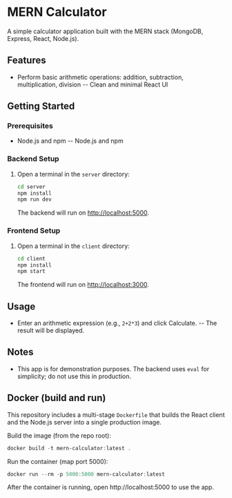 # MERN Calculator

A simple calculator application built with the MERN stack (MongoDB, Express, React, Node.js).

## Features
- Perform basic arithmetic operations: addition, subtraction, multiplication, division
-- Clean and minimal React UI

## Getting Started

### Prerequisites
- Node.js and npm
-- Node.js and npm

### Backend Setup
1. Open a terminal in the `server` directory:
   ```sh
   cd server
   npm install
   npm run dev
   ```
   The backend will run on [http://localhost:5000](http://localhost:5000).

### Frontend Setup
1. Open a terminal in the `client` directory:
   ```sh
   cd client
   npm install
   npm start
   ```
   The frontend will run on [http://localhost:3000](http://localhost:3000).

## Usage
- Enter an arithmetic expression (e.g., `2+2*3`) and click Calculate.
-- The result will be displayed.

## Notes
- This app is for demonstration purposes. The backend uses `eval` for simplicity; do not use this in production.

## Docker (build and run)

This repository includes a multi-stage `Dockerfile` that builds the React client and the Node.js server into a single production image.

Build the image (from the repo root):

```powershell
docker build -t mern-calculator:latest .
```

Run the container (map port 5000):

```powershell
docker run --rm -p 5000:5000 mern-calculator:latest
```

After the container is running, open http://localhost:5000 to use the app.
